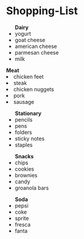 # Shopping-List
<!DOCTYPE html>
<html>
<body> 
<ul> <strong>Dairy</strong>
  <li>yogurt</li>
  <li>goat cheese</li>
  <li>american cheese</li>
  <li>parmesan cheese</li>
  <li>milk</li>
</ul
  <ul> <strong>Meat</strong>
  <li>chicken feet</li>
  <li>steak</li>
  <li>chicken nuggets</li>
  <li>pork</li>
  <li>sausage</li>
</ul>
<ul> <strong>Stationary</strong>
  <li>pencils</li>
  <li>pens</li>
  <li>folders</li>
  <li>sticky notes</li>
  <li>staples</li>
</ul>
<ul> <strong>Snacks</strong>
  <li>chips</li>
  <li>cookies</li>
  <li>brownies</li>
  <li>candy</li>
  <li>groanola bars</li>
</ul>
<ul> <strong>Soda</strong>
  <li>pepsi</li>
  <li>coke</li>
  <li>sprite</li>
  <li>fresca</li>
  <li>fanta</li>
</ul>

